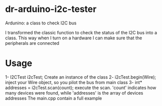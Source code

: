 # dr-arduino-i2c-tester
Ardunino: a class to check I2C bus

I transformed the classic function to check the status of the I2C bus into a class. This way when I turn on a hardware I can make sure that the peripherals are connected
# Usage
1- I2CTest i2cTest; Create an instance of the class 
2- i2cTest.begin(Wire); inject your Wire object, so you pilot the bus from main class
3- int* addresses = i2cTest.scan(count); execute the scan. 'count' indicates how many devices were found, while 'addresses' is the array of devices addresses
The main.cpp contain a full example
